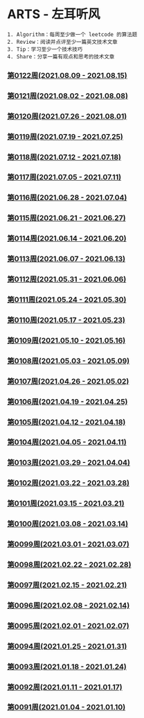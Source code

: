 # ARTS - 左耳听风
```
1. Algorithm：每周至少做一个 leetcode 的算法题
2. Review：阅读并点评至少一篇英文技术文章
3. Tip：学习至少一个技术技巧
4. Share：分享一篇有观点和思考的技术文章
```




### [第0122周(2021.08.09 - 2021.08.15)](https://github.com/vjudge/ARTS/blob/master/2021/第0122周.md)

### [第0121周(2021.08.02 - 2021.08.08)](https://github.com/vjudge/ARTS/blob/master/2021/第0121周.md)

### [第0120周(2021.07.26 - 2021.08.01)](https://github.com/vjudge/ARTS/blob/master/2021/第0120周.md)

### [第0119周(2021.07.19 - 2021.07.25)](https://github.com/vjudge/ARTS/blob/master/2021/第0119周.md)

### [第0118周(2021.07.12 - 2021.07.18)](https://github.com/vjudge/ARTS/blob/master/2021/第0118周.md)

### [第0117周(2021.07.05 - 2021.07.11)](https://github.com/vjudge/ARTS/blob/master/2021/第0117周.md)

### [第0116周(2021.06.28 - 2021.07.04)](https://github.com/vjudge/ARTS/blob/master/2021/第0116周.md)

### [第0115周(2021.06.21 - 2021.06.27)](https://github.com/vjudge/ARTS/blob/master/2021/第0115周.md)

### [第0114周(2021.06.14 - 2021.06.20)](https://github.com/vjudge/ARTS/blob/master/2021/第0114周.md)

### [第0113周(2021.06.07 - 2021.06.13)](https://github.com/vjudge/ARTS/blob/master/2021/第0113周.md)

### [第0112周(2021.05.31 - 2021.06.06)](https://github.com/vjudge/ARTS/blob/master/2021/第0112周.md)

### [第0111周(2021.05.24 - 2021.05.30)](https://github.com/vjudge/ARTS/blob/master/2021/第0111周.md)

### [第0110周(2021.05.17 - 2021.05.23)]()

### [第0109周(2021.05.10 - 2021.05.16)]()

### [第0108周(2021.05.03 - 2021.05.09)]()

### [第0107周(2021.04.26 - 2021.05.02)]()

### [第0106周(2021.04.19 - 2021.04.25)]()

### [第0105周(2021.04.12 - 2021.04.18)]()

### [第0104周(2021.04.05 - 2021.04.11)]()

### [第0103周(2021.03.29 - 2021.04.04)]()

### [第0102周(2021.03.22 - 2021.03.28)]()

### [第0101周(2021.03.15 - 2021.03.21)]()

### [第0100周(2021.03.08 - 2021.03.14)]()

### [第0099周(2021.03.01 - 2021.03.07)]()

### [第0098周(2021.02.22 - 2021.02.28)]()

### [第0097周(2021.02.15 - 2021.02.21)]()

### [第0096周(2021.02.08 - 2021.02.14)]()

### [第0095周(2021.02.01 - 2021.02.07)]()

### [第0094周(2021.01.25 - 2021.01.31)]()

### [第0093周(2021.01.18 - 2021.01.24)]()

### [第0092周(2021.01.11 - 2021.01.17)]()

### [第0091周(2021.01.04 - 2021.01.10)]()
